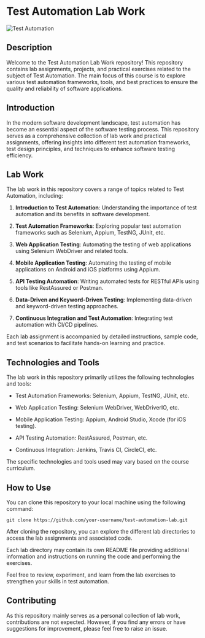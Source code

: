 # Test Automation Lab Work

![Test Automation](https://your-image-url.com)

## Description

Welcome to the Test Automation Lab Work repository! This repository contains lab assignments, projects, and practical exercises related to the subject of Test Automation. The main focus of this course is to explore various test automation frameworks, tools, and best practices to ensure the quality and reliability of software applications.

## Introduction

In the modern software development landscape, test automation has become an essential aspect of the software testing process. This repository serves as a comprehensive collection of lab work and practical assignments, offering insights into different test automation frameworks, test design principles, and techniques to enhance software testing efficiency.

## Lab Work

The lab work in this repository covers a range of topics related to Test Automation, including:

1. **Introduction to Test Automation**: Understanding the importance of test automation and its benefits in software development.

2. **Test Automation Frameworks**: Exploring popular test automation frameworks such as Selenium, Appium, TestNG, JUnit, etc.

3. **Web Application Testing**: Automating the testing of web applications using Selenium WebDriver and related tools.

4. **Mobile Application Testing**: Automating the testing of mobile applications on Android and iOS platforms using Appium.

5. **API Testing Automation**: Writing automated tests for RESTful APIs using tools like RestAssured or Postman.

6. **Data-Driven and Keyword-Driven Testing**: Implementing data-driven and keyword-driven testing approaches.

7. **Continuous Integration and Test Automation**: Integrating test automation with CI/CD pipelines.

Each lab assignment is accompanied by detailed instructions, sample code, and test scenarios to facilitate hands-on learning and practice.

## Technologies and Tools

The lab work in this repository primarily utilizes the following technologies and tools:

- Test Automation Frameworks: Selenium, Appium, TestNG, JUnit, etc.

- Web Application Testing: Selenium WebDriver, WebDriverIO, etc.

- Mobile Application Testing: Appium, Android Studio, Xcode (for iOS testing).

- API Testing Automation: RestAssured, Postman, etc.

- Continuous Integration: Jenkins, Travis CI, CircleCI, etc.

The specific technologies and tools used may vary based on the course curriculum.

## How to Use

You can clone this repository to your local machine using the following command:

```
git clone https://github.com/your-username/test-automation-lab.git
```

After cloning the repository, you can explore the different lab directories to access the lab assignments and associated code.

Each lab directory may contain its own README file providing additional information and instructions on running the code and performing the exercises.

Feel free to review, experiment, and learn from the lab exercises to strengthen your skills in test automation.

## Contributing

As this repository mainly serves as a personal collection of lab work, contributions are not expected. However, if you find any errors or have suggestions for improvement, please feel free to raise an issue.

